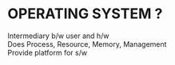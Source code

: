 # OPERATING SYSTEM ?

Intermediary b/w user and h/w   
Does Process, Resource, Memory, Management  
Provide platform for s/w